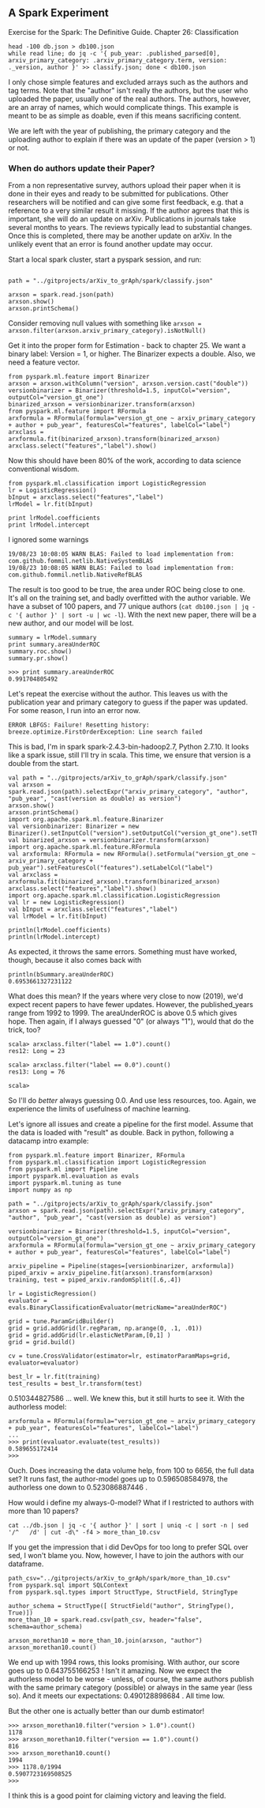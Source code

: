 ## A Spark Experiment

Exercise for the Spark: The Definitive Guide. Chapter 26: Classification

```
head -100 db.json > db100.json
while read line; do jq -c '{ pub_year: .published_parsed[0], arxiv_primary_category: .arxiv_primary_category.term, version: ._version, author }' >> classify.json; done < db100.json
```
I only chose simple features and excluded arrays such as the authors and tag terms. Note that the "author" isn't really the authors, but the user who uploaded the paper, usually one of the real authors. The authors, however, are an array of names, which would complicate things. This example is meant to be as simple as doable, even if this means sacrificing content.

We are left with the year of publishing, the primary category and the uploading author to explain if there was an update of the paper (version > 1) or not. 

### When do authors update their Paper?

From a non representative survey, authors upload their paper when it is done in their eyes and ready to be submitted for publications. Other researchers will be notified and can give some first feedback, e.g. that a reference to a very similar result it missing. If the author agrees that this is important, she will do an update on arXiv. Publications in journals take several months to years. The reviews typically lead to substantial changes. Once this is completed, there may be another update on arXiv. In the unlikely event that an error is found another update may occur.

Start a local spark cluster, start a pyspark session, and run:
```

path = "../gitprojects/arXiv_to_grAph/spark/classify.json"

arxson = spark.read.json(path)
arxson.show()
arxson.printSchema()
```
Consider removing null values with something like `arxson = arxson.filter(arxson.arxiv_primary_category).isNotNull()`

Get it into the proper form for Estimation - back to chapter 25. We want a binary label: Version = 1, or higher. The Binarizer expects a double. Also, we need a feature vector. 
```
from pyspark.ml.feature import Binarizer
arxson = arxson.withColumn("version", arxson.version.cast("double"))
versionbinarizer = Binarizer(threshold=1.5, inputCol="version", outputCol="version_gt_one")
binarized_arxson = versionbinarizer.transform(arxson)
from pyspark.ml.feature import RFormula
arxformula = RFormula(formula="version_gt_one ~ arxiv_primary_category + author + pub_year", featuresCol="features", labelCol="label")
arxclass = arxformula.fit(binarized_arxson).transform(binarized_arxson)
arxclass.select("features","label").show()
```
Now this should have been 80% of the work, according to data science conventional wisdom.
```
from pyspark.ml.classification import LogisticRegression
lr = LogisticRegression()
bInput = arxclass.select("features","label")
lrModel = lr.fit(bInput)

print lrModel.coefficients
print lrModel.intercept
```
I ignored some warnings 
```
19/08/23 10:08:05 WARN BLAS: Failed to load implementation from: com.github.fommil.netlib.NativeSystemBLAS
19/08/23 10:08:05 WARN BLAS: Failed to load implementation from: com.github.fommil.netlib.NativeRefBLAS
```
The result is too good to be true, the area under ROC being close to one. It's all on the training set, and badly overfitted with the author variable. We have a subset of 100 papers, and 77 unique authors (`cat db100.json | jq -c '{ author }' | sort -u | wc -l`). With the next new paper, there will be a new author, and our model will be lost. 
```
summary = lrModel.summary
print summary.areaUnderROC
summary.roc.show()
summary.pr.show()
```
```
>>> print summary.areaUnderROC
0.991704805492
```
Let's repeat the exercise without the author. This leaves us with the publication year and primary category to guess if the paper was updated.
For some reason, I run into an error now.
```
ERROR LBFGS: Failure! Resetting history: breeze.optimize.FirstOrderException: Line search failed
```
This is bad, I'm in spark spark-2.4.3-bin-hadoop2.7, Python 2.7.10. It looks like a spark issue, still I'll try in scala. This time, we ensure that version is a double from the start.

```
val path = "../gitprojects/arXiv_to_grAph/spark/classify.json"
val arxson = spark.read.json(path).selectExpr("arxiv_primary_category", "author", "pub_year", "cast(version as double) as version")
arxson.show()
arxson.printSchema()
import org.apache.spark.ml.feature.Binarizer
val versionbinarizer: Binarizer = new Binarizer().setInputCol("version").setOutputCol("version_gt_one").setThreshold(1.5)
val binarized_arxson = versionbinarizer.transform(arxson)
import org.apache.spark.ml.feature.RFormula
val arxformula: RFormula = new RFormula().setFormula("version_gt_one ~ arxiv_primary_category + pub_year").setFeaturesCol("features").setLabelCol("label")
val arxclass = arxformula.fit(binarized_arxson).transform(binarized_arxson)
arxclass.select("features","label").show()
import org.apache.spark.ml.classification.LogisticRegression
val lr = new LogisticRegression()
val bInput = arxclass.select("features","label")
val lrModel = lr.fit(bInput)

println(lrModel.coefficients)
println(lrModel.intercept)
```
As expected, it throws the same errors. Something must have worked, though, because it also comes back with 
```
println(bSummary.areaUnderROC)
0.6953661327231122
```
What does this mean? If the years where very close to now (2019), we'd expect recent papers to have fewer updates. However, the published_years range from 1992 to 1999. The areaUnderROC is above 0.5 which gives hope. Then again, if I always guessed "0" (or always "1"), would that do the trick, too?  
```
scala> arxclass.filter("label == 1.0").count()
res12: Long = 23

scala> arxclass.filter("label == 0.0").count()
res13: Long = 76

scala> 
```
So I'll do *better* always guessing 0.0. And use less resources, too. Again, we experience the limits of usefulness of machine learning.

Let's ignore all issues and create a pipeline for the first model. Assume that the data is loaded with "result" as double. Back in python, following a datacamp intro example:
```
from pyspark.ml.feature import Binarizer, RFormula
from pyspark.ml.classification import LogisticRegression
from pyspark.ml import Pipeline
import pyspark.ml.evaluation as evals
import pyspark.ml.tuning as tune
import numpy as np

path = "../gitprojects/arXiv_to_grAph/spark/classify.json"
arxson = spark.read.json(path).selectExpr("arxiv_primary_category", "author", "pub_year", "cast(version as double) as version")

versionbinarizer = Binarizer(threshold=1.5, inputCol="version", outputCol="version_gt_one")
arxformula = RFormula(formula="version_gt_one ~ arxiv_primary_category + author + pub_year", featuresCol="features", labelCol="label")
 
arxiv_pipeline = Pipeline(stages=[versionbinarizer, arxformula]) 
piped_arxiv = arxiv_pipeline.fit(arxson).transform(arxson)
training, test = piped_arxiv.randomSplit([.6,.4])

lr = LogisticRegression()
evaluator = evals.BinaryClassificationEvaluator(metricName="areaUnderROC")

grid = tune.ParamGridBuilder()
grid = grid.addGrid(lr.regParam, np.arange(0, .1, .01))
grid = grid.addGrid(lr.elasticNetParam,[0,1] )
grid = grid.build()

cv = tune.CrossValidator(estimator=lr, estimatorParamMaps=grid, evaluator=evaluator)

best_lr = lr.fit(training)
test_results = best_lr.transform(test)

```

0.510344827586 ...  well. We knew this, but it still hurts to see it. With the authorless model:
```
arxformula = RFormula(formula="version_gt_one ~ arxiv_primary_category + pub_year", featuresCol="features", labelCol="label")
...
>>> print(evaluator.evaluate(test_results))                                     0.589655172414
>>> 

```
Ouch. Does increasing the data volume help, from 100 to 6656, the full data set?
It runs fast, the author-model goes up to 0.596508584978, the authorless one down to 0.523086887446 . 


How would i define my always-0-model?
What if I restricted to authors with more than 10 papers?
```
cat ../db.json | jq -c '{ author }' | sort | uniq -c | sort -n | sed '/^   /d' | cut -d\" -f4 > more_than_10.csv
```
If you get the impression that i did DevOps for too long to prefer SQL over sed, I won't blame you. Now, however, I have to join the authors with our dataframe.

```
path_csv="../gitprojects/arXiv_to_grAph/spark/more_than_10.csv"
from pyspark.sql import SQLContext
from pyspark.sql.types import StructType, StructField, StringType

author_schema = StructType([ StructField("author", StringType(), True)])
more_than_10 = spark.read.csv(path_csv, header="false", schema=author_schema)

arxson_morethan10 = more_than_10.join(arxson, "author")
arxson_morethan10.count()
```
We end up with 1994 rows, this looks promising. With author, our score goes up to 0.643755166253 ! Isn't it amazing. Now we expect the authorless model to be worse - unless, of course, the same authors publish with the same primary category (possible) or always in the same year (less so). And it meets our expectations: 0.490128898684 . All time low.

But the other one is actually better than our dumb estimator!
```
>>> arxson_morethan10.filter("version > 1.0").count()
1178
>>> arxson_morethan10.filter("version == 1.0").count()
816
>>> arxson_morethan10.count()
1994
>>> 1178.0/1994
0.5907723169508525
>>> 
```
I think this is a good point for claiming victory and leaving the field.
